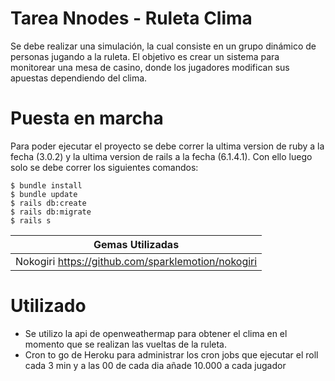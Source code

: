 # Tarea Nnodes - Ruleta Clima

Se debe realizar una simulación, la cual consiste en un grupo dinámico de personas jugando a la
ruleta. El objetivo es crear un sistema para monitorear una mesa de casino, donde los jugadores
modifican sus apuestas dependiendo del clima.

# Puesta en marcha

Para poder ejecutar el proyecto se debe correr la ultima version de ruby a la fecha (3.0.2) y la ultima version de rails a la fecha (6.1.4.1). 
Con ello luego solo se debe correr los siguientes comandos:

    $ bundle install
    $ bundle update
    $ rails db:create
    $ rails db:migrate
    $ rails s

Gemas Utilizadas |
------------- |
Nokogiri https://github.com/sparklemotion/nokogiri | 

# Utilizado

- Se utilizo la api de openweathermap para obtener el clima en el momento que se realizan las vueltas de la ruleta.
- Cron to go de Heroku para administrar los cron jobs que ejecutar el roll cada 3 min y a las 00 de cada dia añade 10.000 a cada jugador
